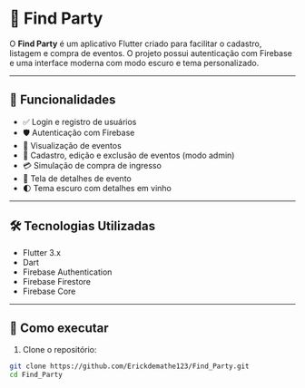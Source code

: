 # 🍷 Find Party

O **Find Party** é um aplicativo Flutter criado para facilitar o cadastro, listagem e compra de eventos. O projeto possui autenticação com Firebase e uma interface moderna com modo escuro e tema personalizado.

---

## 📱 Funcionalidades

- ✅ Login e registro de usuários
- 🛡️ Autenticação com Firebase
- 🎉 Visualização de eventos
- 📝 Cadastro, edição e exclusão de eventos (modo admin)
- 💳 Simulação de compra de ingresso
- 🧾 Tela de detalhes de evento
- 🌓 Tema escuro com detalhes em vinho

---

## 🛠️ Tecnologias Utilizadas

- Flutter 3.x
- Dart
- Firebase Authentication
- Firebase Firestore
- Firebase Core

---

## 🚀 Como executar

1. Clone o repositório:
```bash
git clone https://github.com/Erickdemathe123/Find_Party.git
cd Find_Party
